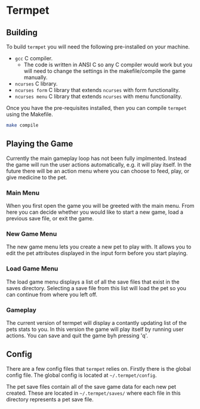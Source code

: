 # Termpet

## Building

To build `termpet` you will need the following pre-installed on your machine.

- `gcc` C compiler.
    - The code is written in ANSI C so any C compiler would work but you will
    need to change the settings in the makefile/compile the game manually.
- `ncurses` C library.
- `ncurses form` C library that extends `ncurses` with form functionality.
- `ncurses menu` C library that extends `ncurses` with menu functionality.

Once you have the pre-requisites installed, then you can compile `termpet`
using the Makefile.

```bash
make compile
```

## Playing the Game

Currently the main gameplay loop has not been fully implmented. Instead the
game will run the user actions automatically, e.g. it will play itself. In the
future there will be an action menu where you can choose to feed, play, or give
medicine to the pet.

### Main Menu

When you first open the game you will be greeted with the main menu. From here
you can decide whether you would like to start a new game, load a previous save
file, or exit the game.

### New Game Menu

The new game menu lets you create a new pet to play with. It allows you to edit
the pet attributes displayed in the input form before you start playing.

### Load Game Menu

The load game menu displays a list of all the save files that exist in the
saves directory. Selecting a save file from this list will load the pet so you
can continue from where you left off.

### Gameplay

The current version of termpet will display a contantly updating list of the
pets stats to you. In this version the game will play itself by running user
actions. You can save and quit the game byh pressing 'q'.

## Config

There are a few config files that `termpet` relies on. Firstly there is the
global config file. The global config is located at `~/.termpet/config`.

The pet save files contain all of the save game data for each new pet created.
These are located in `~/.termpet/saves/` where each file in this directory
represents a pet save file.
